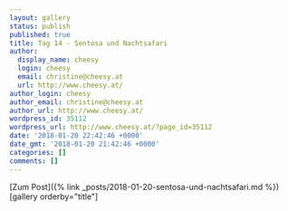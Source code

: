 ```yaml
---
layout: gallery
status: publish
published: true
title: Tag 14 - Sentosa und Nachtsafari
author:
  display_name: cheesy
  login: cheesy
  email: christine@cheesy.at
  url: http://www.cheesy.at/
author_login: cheesy
author_email: christine@cheesy.at
author_url: http://www.cheesy.at/
wordpress_id: 35112
wordpress_url: http://www.cheesy.at/?page_id=35112
date: '2018-01-20 22:42:46 +0000'
date_gmt: '2018-01-20 21:42:46 +0000'
categories: []
comments: []
---
```


[Zum Post]({% link _posts/2018-01-20-sentosa-und-nachtsafari.md %})
[gallery orderby="title"]
